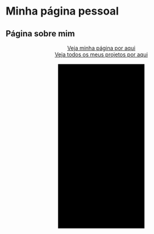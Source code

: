 # Minha página pessoal
## Página sobre mim

<p align="center">
    <a href="https://lucasregisdemoraes.github.io">Veja minha página por aqui</a>
    <br>
    <a href="https://lucasregisdemoraes.github.io/pages/projects/">Veja todos os meus projetos por aqui</a>
    <br>
    <br>
    <img src="../../assets/preview/gif/pagina-sobre-mim.gif">
</p>
